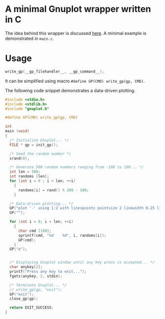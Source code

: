 # A minimal Gnuplot wrapper written in C

The idea behind this wrapper is discussed
[here](https://carbonscott.github.io/wrap_command_line_application_in_python.html).
A minimal example is demonstrated in `main.c`.  

# Usage

```C
write_gp(__gp_filehandler__, __gp_command__);
```
It can be simplified using macro `#define GP(CMD) write_gp(gp, CMD)`.

The following code snippet demonstrates a data-driven plotting.  

```C
#include <stdio.h>
#include <stdlib.h>
#include "gnuplot.h"

#define GP(CMD) write_gp(gp, CMD)

int
main (void)
{
  /* Initialize Gnuplot... */
  FILE * gp = init_gp();

  /* Seed the random number */
  srand(0);

  /* Generate 500 random numbers ranging from -100 to 100... */
  int len = 500;
  int randoms [len];
  for (int i = 0 ; i < len; ++i)
    {
      randoms[i] = rand() % 200 - 100;
    }

  /* Data-driven plotting... */
  GP("plot '-' using 1:2 with linespoints pointsize 2 linewidth 0.25 linecolor rgb 'blue',\\");
  GP("");

  for (int i = 0; i < len; ++i)
    {
      char cmd [100];
      sprintf(cmd, "%d    %d", i, randoms[i]);
      GP(cmd);
    }
  GP("e");


  /* Displaying Gnuplot window until any key press is accepted... */
  char anykey[2];
  printf("Press any key to exit...");
  fgets(anykey, 2, stdin);

  /* Terminate Gnuplot... */
  // write_gp(gp, "exit");
  GP("exit");
  close_gp(gp);

  return EXIT_SUCCESS;
}

```
